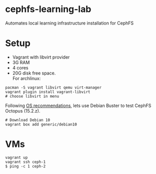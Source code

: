 # cephfs-learning-lab
Automates local learning infrastructure installation for CephFS

# Setup
- Vagrant with libvirt provider
- 3G RAM
- 4 cores
- 20G disk free space.  
For archlinux:  
```
pacman -S vagrant libvirt qemu virt-manager
vagrant plugin install vagrant-libvirt
# choose libvirt in menu
```
Following [OS recommendations](https://docs.ceph.com/en/latest/start/os-recommendations/), lets use Debian Buster to test CephFS Octopus (15.2.z).  

```
# Download Debian 10
vagrant box add generic/debian10
```

# VMs

```
vagrant up
vagrant ssh ceph-1
$ ping -c 1 ceph-2
```
